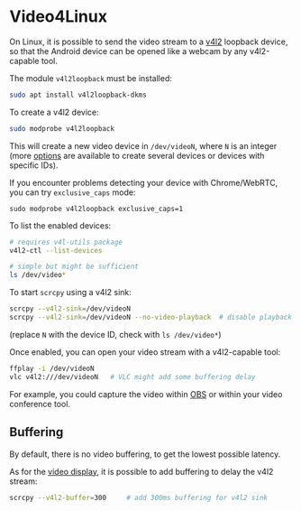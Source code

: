 # Video4Linux

On Linux, it is possible to send the video stream to a [v4l2] loopback device,
so that the Android device can be opened like a webcam by any v4l2-capable tool.

[v4l2]: https://en.wikipedia.org/wiki/Video4Linux

The module `v4l2loopback` must be installed:

```bash
sudo apt install v4l2loopback-dkms
```

To create a v4l2 device:

```bash
sudo modprobe v4l2loopback
```

This will create a new video device in `/dev/videoN`, where `N` is an integer
(more [options](https://github.com/umlaeute/v4l2loopback#options) are available
to create several devices or devices with specific IDs).

If you encounter problems detecting your device with Chrome/WebRTC, you can try
`exclusive_caps` mode:

```
sudo modprobe v4l2loopback exclusive_caps=1
```

To list the enabled devices:

```bash
# requires v4l-utils package
v4l2-ctl --list-devices

# simple but might be sufficient
ls /dev/video*
```

To start `scrcpy` using a v4l2 sink:

```bash
scrcpy --v4l2-sink=/dev/videoN
scrcpy --v4l2-sink=/dev/videoN --no-video-playback  # disable playback window
```

(replace `N` with the device ID, check with `ls /dev/video*`)

Once enabled, you can open your video stream with a v4l2-capable tool:

```bash
ffplay -i /dev/videoN
vlc v4l2:///dev/videoN   # VLC might add some buffering delay
```

For example, you could capture the video within [OBS] or within your video
conference tool.

[OBS]: https://obsproject.com/


## Buffering

By default, there is no video buffering, to get the lowest possible latency.

As for the [video display](video.md#buffering), it is possible to add
buffering to delay the v4l2 stream:

```bash
scrcpy --v4l2-buffer=300     # add 300ms buffering for v4l2 sink
```
